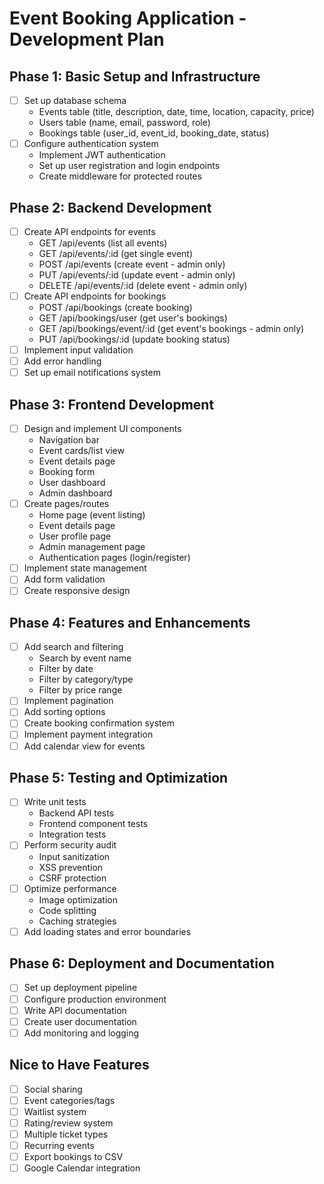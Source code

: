 # Event Booking Application - Development Plan

## Phase 1: Basic Setup and Infrastructure
- [ ] Set up database schema
  - Events table (title, description, date, time, location, capacity, price)
  - Users table (name, email, password, role)
  - Bookings table (user_id, event_id, booking_date, status)
- [ ] Configure authentication system
  - Implement JWT authentication
  - Set up user registration and login endpoints
  - Create middleware for protected routes

## Phase 2: Backend Development
- [ ] Create API endpoints for events
  - GET /api/events (list all events)
  - GET /api/events/:id (get single event)
  - POST /api/events (create event - admin only)
  - PUT /api/events/:id (update event - admin only)
  - DELETE /api/events/:id (delete event - admin only)
- [ ] Create API endpoints for bookings
  - POST /api/bookings (create booking)
  - GET /api/bookings/user (get user's bookings)
  - GET /api/bookings/event/:id (get event's bookings - admin only)
  - PUT /api/bookings/:id (update booking status)
- [ ] Implement input validation
- [ ] Add error handling
- [ ] Set up email notifications system

## Phase 3: Frontend Development
- [ ] Design and implement UI components
  - Navigation bar
  - Event cards/list view
  - Event details page
  - Booking form
  - User dashboard
  - Admin dashboard
- [ ] Create pages/routes
  - Home page (event listing)
  - Event details page
  - User profile page
  - Admin management page
  - Authentication pages (login/register)
- [ ] Implement state management
- [ ] Add form validation
- [ ] Create responsive design

## Phase 4: Features and Enhancements
- [ ] Add search and filtering
  - Search by event name
  - Filter by date
  - Filter by category/type
  - Filter by price range
- [ ] Implement pagination
- [ ] Add sorting options
- [ ] Create booking confirmation system
- [ ] Implement payment integration
- [ ] Add calendar view for events

## Phase 5: Testing and Optimization
- [ ] Write unit tests
  - Backend API tests
  - Frontend component tests
  - Integration tests
- [ ] Perform security audit
  - Input sanitization
  - XSS prevention
  - CSRF protection
- [ ] Optimize performance
  - Image optimization
  - Code splitting
  - Caching strategies
- [ ] Add loading states and error boundaries

## Phase 6: Deployment and Documentation
- [ ] Set up deployment pipeline
- [ ] Configure production environment
- [ ] Write API documentation
- [ ] Create user documentation
- [ ] Add monitoring and logging

## Nice to Have Features
- [ ] Social sharing
- [ ] Event categories/tags
- [ ] Waitlist system
- [ ] Rating/review system
- [ ] Multiple ticket types
- [ ] Recurring events
- [ ] Export bookings to CSV
- [ ] Google Calendar integration
